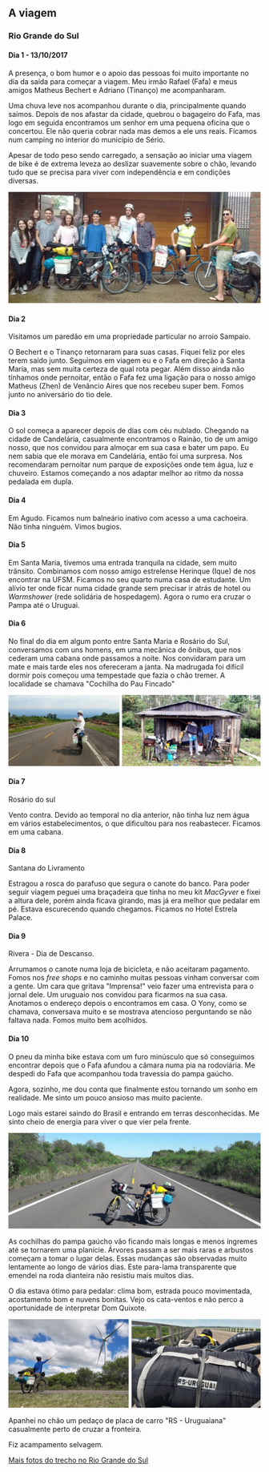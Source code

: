 
## A viagem

### Rio Grande do Sul

#### Dia 1 - 13/10/2017

A presença, o bom humor e o apoio das pessoas foi muito importante no dia da saída para começar a viagem.
Meu irmão Rafael (Fafa) e meus amigos Matheus Bechert e Adriano (Tinanço) me acompanharam.

Uma chuva leve nos acompanhou durante o dia, principalmente quando saímos. 
Depois de nos afastar da cidade, quebrou o bagageiro do Fafa, mas logo em seguida encontramos um senhor em uma pequena oficina que o concertou.
Ele não queria cobrar nada mas demos a ele uns reais.
Ficamos num camping no interior do município de Sério.

Apesar de todo peso sendo carregado, a sensação ao iniciar uma viagem de bike é de extrema leveza ao deslizar suavemente sobre o chão, levando tudo que se precisa para viver com independência e em condições diversas.

![despedida](./assets/images/saida.jpg)

#### Dia 2

Visitamos um paredão em uma propriedade particular no arroio Sampaio. 

O Bechert e o Tinanço retornaram para suas casas.
Fiquei feliz por eles terem saído junto.
Seguimos em viagem eu e o Fafa em direção à Santa Maria, mas sem muita certeza de qual rota pegar.
Além disso ainda não tínhamos onde pernoitar, então o Fafa fez uma ligação para o nosso amigo Matheus (Zhen) de Venâncio Aires que nos recebeu super bem.
Fomos junto no aniversário do tio dele.

#### Dia 3

O sol começa a aparecer depois de dias com céu nublado.
Chegando na cidade de Candelária, casualmente encontramos o Rainão, tio de um amigo nosso, que nos convidou para almoçar em sua casa e bater um papo.
Eu nem sabia que ele morava em Candelária, então foi uma surpresa.
Nos recomendaram pernoitar num parque de exposições onde tem água, luz e chuveiro.
Estamos começando a nos adaptar melhor ao ritmo da nossa pedalada em dupla.

#### Dia 4 

Em Agudo.
Ficamos num balneário inativo com acesso a uma cachoeira.
Não tinha ninguém.
Vimos bugios. 

#### Dia 5

Em Santa Maria, tivemos uma entrada tranquila na cidade, sem muito trânsito.
Combinamos com nosso amigo estrelense Herinque (Ique) de nos encontrar na UFSM.
Ficamos no seu quarto numa casa de estudante.
Um alívio ter onde ficar numa cidade grande sem precisar ir atrás de hotel ou *Warmshower* (rede solidária de hospedagem).
Agora o rumo era cruzar o Pampa até o Uruguai.

#### Dia 6

No final do dia em algum ponto entre Santa Maria e Rosário do Sul, conversamos com uns homens, em uma mecânica de ônibus, que nos cederam uma cabana onde passamos a noite.
Nos convidaram para um mate e mais tarde eles nos ofereceram a janta.
Na madrugada foi difícil dormir pois começou uma tempestade que fazia o chão tremer.
A localidade se chamava "Cochilha do Pau Fincado"

![Estrada e cabana em Pau Fincado](./assets/images/pau-fincado.jpg)

#### Dia 7

Rosário do sul

Vento contra.
Devido ao temporal no dia anterior, não tinha luz nem água em vários estabelecimentos, o que dificultou para nos reabastecer.
Ficamos em uma cabana.

#### Dia 8

Santana do Livramento

Estragou a rosca do parafuso que segura o canote do banco.
Para poder seguir viagem peguei uma braçadeira que tinha no meu kit *MacGyver* e fixei a altura dele, porém ainda ficava girando, mas já era melhor que pedalar em pé. Estava escurecendo quando chegamos.
Ficamos no Hotel Estrela Palace.

#### Dia 9

Rivera - Dia de Descanso. 

Arrumamos o canote numa loja de bicicleta, e não aceitaram pagamento.
Fomos nos *free shops* e no caminho muitas pessoas vinham conversar com a gente. Um cara que gritava "Imprensa!" veio fazer uma entrevista para o jornal dele.  Um uruguaio nos convidou para ficarmos na sua casa.
Anotamos o endereço depois o encontramos em casa.
O Yony, como se chamava, conversava muito e se mostrava atencioso perguntando se não faltava nada.
Fomos muito bem acolhidos.

#### Dia 10

O pneu da minha bike estava com um furo minúsculo que só conseguimos encontrar depois que o Fafa afundou a câmara numa pia na rodoviária.
Me despedi do Fafa que acompanhou toda travessia do pampa gaúcho.

Agora, sozinho, me dou conta que finalmente estou tornando um sonho em realidade.
Me sinto um pouco ansioso mas muito paciente.

Logo mais estarei saindo do Brasil e entrando em terras desconhecidas.
Me sinto cheio de energia para viver o que vier pela frente.

![Estradão com bicicleta no centro](./assets/images/20171023_105039.jpg)

As cochilhas do pampa gaúcho vão ficando mais longas e menos íngremes até se tornarem uma planície.
Árvores passam a ser mais raras e arbustos começam a tomar o lugar delas.
Essas mudanças são observadas muito lentamente ao longo de vários dias.
Este para-lama transparente que emendei na roda dianteira não resistiu mais muitos dias.

O dia estava ótimo para pedalar: clima bom, estrada pouco movimentada, acostamento bom e nuvens bonitas.
Vejo os cata-ventos e não perco a oportunidade de interpretar Dom Quixote.

![Dom quixote, placa rs-uruguai](./assets/images/dom-quixote.jpg)

Apanhei no chão um pedaço de placa de carro "RS - Uruguaiana" casualmente perto de cruzar a fronteira.

Fiz acampamento selvagem.

[Mais fotos do trecho no Rio Grande do Sul](https://photos.app.goo.gl/VEyPE5sNytQAnLxJ3)